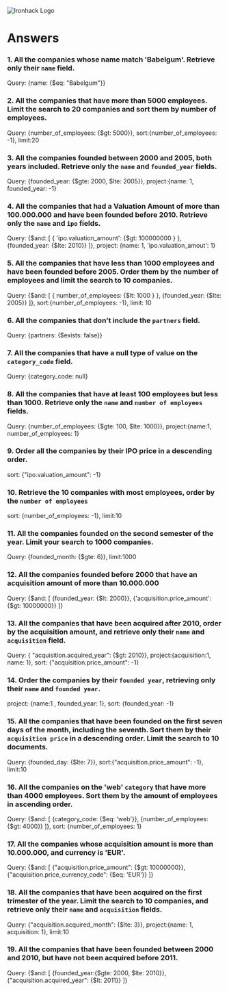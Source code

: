 ![Ironhack Logo](https://i.imgur.com/1QgrNNw.png)

# Answers

### 1. All the companies whose name match 'Babelgum'. Retrieve only their `name` field.

Query: {name: {$eq: "Babelgum"}}

### 2. All the companies that have more than 5000 employees. Limit the search to 20 companies and sort them by **number of employees**.

Query: {number_of_employees: {$gt: 5000}}, sort:{number_of_employees: -1}, limit:20

### 3. All the companies founded between 2000 and 2005, both years included. Retrieve only the `name` and `founded_year` fields.

Query: {founded_year: {$gte: 2000, $lte: 2005}}, project:{name: 1, founded_year: -1}

### 4. All the companies that had a Valuation Amount of more than 100.000.000 and have been founded before 2010. Retrieve only the `name` and `ipo` fields.

Query: {$and: [ { 'ipo.valuation_amount': {$gt: 100000000 } }, {founded_year: {$lte: 2010}} ]}, project: {name: 1, 'ipo.valuation_amout': 1}

### 5. All the companies that have less than 1000 employees and have been founded before 2005. Order them by the number of employees and limit the search to 10 companies.

Query: {$and: [ { number_of_employees: {$lt: 1000 } }, {founded_year: {$lte: 2005}} ]}, sort:{number_of_employees: -1}, limit: 10

### 6. All the companies that don't include the `partners` field.

Query: {partners: {$exists: false}}

### 7. All the companies that have a null type of value on the `category_code` field.

Query: {category_code: null}

### 8. All the companies that have at least 100 employees but less than 1000. Retrieve only the `name` and `number of employees` fields.

Query: {number_of_employees: {$gte: 100, $lte: 1000}}, project:{name:1, number_of_employees: 1}

### 9. Order all the companies by their IPO price in a descending order.

sort: {"ipo.valuation_amount": -1}

### 10. Retrieve the 10 companies with most employees, order by the `number of employees`

sort: {number_of_employees: -1}, limit:10

### 11. All the companies founded on the second semester of the year. Limit your search to 1000 companies.

Query: {founded_month: {$gte: 6}}, limit:1000

### 12. All the companies founded before 2000 that have an acquisition amount of more than 10.000.000

Query: {$and: [ {founded_year: {$lt: 2000}}, {'acquisition.price_amount': {$gt: 10000000}} ]}

### 13. All the companies that have been acquired after 2010, order by the acquisition amount, and retrieve only their `name` and `acquisition` field.

Query: { "acquisition.acquired_year": {$gt: 2010}}, project:{acquisition:1, name: 1}, sort: {"acquisition.price_amount": -1}

### 14. Order the companies by their `founded year`, retrieving only their `name` and `founded year`.

project: {name:1 , founded_year: 1}, sort: {founded_year: -1}

### 15. All the companies that have been founded on the first seven days of the month, including the seventh. Sort them by their `acquisition price` in a descending order. Limit the search to 10 documents.

Query: {founded_day: {$lte: 7}}, sort:{"acquisition.price_amount": -1}, limit:10

### 16. All the companies on the 'web' `category` that have more than 4000 employees. Sort them by the amount of employees in ascending order.

Query: {$and: [ {category_code: {$eq: 'web'}}, {number_of_employees: {$gt: 4000}} ]}, sort: {number_of_employees: 1}

### 17. All the companies whose acquisition amount is more than 10.000.000, and currency is 'EUR'.

Query: {$and: [ {"acquisition.price_amount": {$gt: 10000000}}, {"acquisition.price_currency_code": {$eq: 'EUR'}} ]}

### 18. All the companies that have been acquired on the first trimester of the year. Limit the search to 10 companies, and retrieve only their `name` and `acquisition` fields.

Query: {"acquisition.acquired_month": {$lte: 3}}, project:{name: 1, acquisition: 1}, limit:10 

### 19. All the companies that have been founded between 2000 and 2010, but have not been acquired before 2011.

Query: {$and: [ {founded_year:{$gte: 2000, $lte: 2010}}, {"acquisition.acquired_year": {$lt: 2011}} ]}